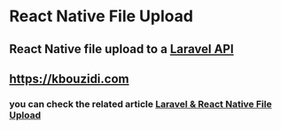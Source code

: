 # React Native File Upload

## React Native file upload to a <a href='https://github.com/Safemood/laravel-file-upload-api'>Laravel API</a>

## https://kbouzidi.com

### you can check the related article <a href="https://kbouzidi.com/real-time-events-with-laravel-and-soketi">Laravel & React Native File Upload

</a>
